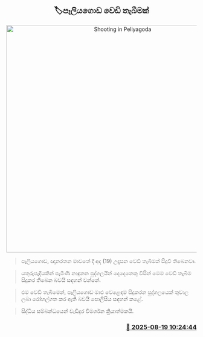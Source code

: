 <p align='center'><b><h2 align='center' title='Shooting in Peliyagoda'>🏷පෑලියගොඩ වෙඩි තැබීමක්</h2></b></p>
<p align='center'><img src='https://helakuru.sgp1.cdn.digitaloceanspaces.com/esana/images/lib/crime-death.jpg' width='600' alt='Shooting in Peliyagoda'></p>

> පෑලියගොඩ, ඥානරතන මාවතේ දී අද (19) උදෑසන වෙඩි තැබීමක් සිදුවී තිබෙනවා.

> යතුරුපැදියකින් පැමිණි නාඳුනන පුද්ගලයින් දෙදෙනෙකු විසින් මෙම වෙඩි තැබීම සිදුකර තිබෙන බවයි සඳහන් වන්නේ.

> එම වෙඩි තැබීමෙන්, පෑලියගොඩ මාළු වෙළෙඳාම සිදුකරන පුද්ගලයෙක් තුවාල ලබා රෝහල්ගත කර ඇති බවයි පොලිසිය සඳහන් කළේ.

> සිද්ධිය සම්බන්ධයෙන් වැඩිදුර විමර්ශන ක්‍රියාත්මකයි.



<h3 align='right'><a href='https://www.helakuru.lk/esana/p/112815/'>📅 2025-08-19 10:24:44</a></h3>
